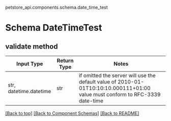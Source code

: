 petstore_api.components.schema.date_time_test
# Schema DateTimeTest

## validate method
Input Type | Return Type | Notes
------------ | ------------- | -------------
str, datetime.datetime | str | if omitted the server will use the default value of 2010-01-01T10:10:10.000111+01:00 value must conform to RFC-3339 date-time

[[Back to top]](#top) [[Back to Component Schemas]](../../../README.md#Component-Schemas) [[Back to README]](../../../README.md)
